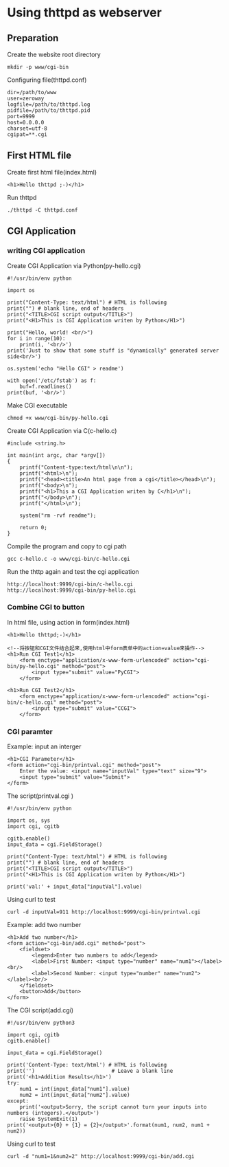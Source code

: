 # Using thttpd as webserver

## Preparation

Create the website root directory

	mkdir -p www/cgi-bin

Configuring file(thttpd.conf)

	dir=/path/to/www
	user=zeroway
	logfile=/path/to/thttpd.log
	pidfile=/path/to/thttpd.pid
	port=9999
	host=0.0.0.0
	charset=utf-8
	cgipat=**.cgi

## First HTML file

Create first html file(index.html)

	<h1>Hello thttpd ;-)</h1>

Run thttpd

	./thttpd -C thttpd.conf

## CGI Application

### writing CGI application

Create CGI Application via Python(py-hello.cgi)

	#!/usr/bin/env python

	import os

	print("Content-Type: text/html") # HTML is following
	print("") # blank line, end of headers
	print("<TITLE>CGI script output</TITLE>")
	print("<H1>This is CGI Application writen by Python</H1>")

	print("Hello, world! <br/>")
	for i in range(10):
		print(i, '<br/>')
	print('Just to show that some stuff is "dynamically" generated server side<br/>')

	os.system('echo "Hello CGI" > readme')

	with open('/etc/fstab') as f:
		buf=f.readlines()
	print(buf, '<br/>')

Make CGI executable

	chmod +x www/cgi-bin/py-hello.cgi

Create CGI Application via C(c-hello.c)

	#include <string.h>

	int main(int argc, char *argv[])
	{
		printf("Content-type:text/html\n\n");
		printf("<html>\n");
		printf("<head><title>An html page from a cgi</title></head>\n");
		printf("<body>\n");
		printf("<h1>This a CGI Application writen by C</h1>\n");
		printf("</body>\n");
		printf("</html>\n");

		system("rm -rvf readme");

		return 0;
	}

Compile the program and copy to cgi path

	gcc c-hello.c -o www/cgi-bin/c-hello.cgi

Run the thttp again and test the cgi application

	http://localhost:9999/cgi-bin/c-hello.cgi
	http://localhost:9999/cgi-bin/py-hello.cgi

### Combine CGI to button

In html file, using action in form(index.html)

	<h1>Hello thttpd;-)</h1>

	<!--将按钮和CGI文件结合起来,使用html中form表单中的action=value来操作-->
	<h1>Run CGI Test1</h1>
		<form enctype="application/x-www-form-urlencoded" action="cgi-bin/py-hello.cgi" method="post">
			<input type="submit" value="PyCGI">
		</form>

	<h1>Run CGI Test2</h1>
		<form enctype="application/x-www-form-urlencoded" action="cgi-bin/c-hello.cgi" method="post">
			<input type="submit" value="CCGI">
		</form>

### CGI paramter

Example: input an interger

	<h1>CGI Parameter</h1>
	<form action="cgi-bin/printval.cgi" method="post">
		Enter the value: <input name="inputVal" type="text" size="9">
		<input type="submit" value="Submit">
	</form>

The script(printval.cgi )

	#!/usr/bin/env python

	import os, sys
	import cgi, cgitb

	cgitb.enable()
	input_data = cgi.FieldStorage()

	print("Content-Type: text/html") # HTML is following
	print("") # blank line, end of headers
	print("<TITLE>CGI script output</TITLE>")
	print("<H1>This is CGI Application writen by Python</H1>")

	print('val:' + input_data["inputVal"].value)

Using curl to test

	curl -d inputVal=911 http://localhost:9999/cgi-bin/printval.cgi

Example: add two number

	<h1>Add two number</h1>
	<form action="cgi-bin/add.cgi" method="post">
		<fieldset>
			<legend>Enter two numbers to add</legend>
			<label>First Number: <input type="number" name="num1"></label><br/>
			<label>Second Number: <input type="number" name="num2"></label><br/>
		</fieldset>
		<button>Add</button>
	</form>

The CGI script(add.cgi)

	#!/usr/bin/env python3

	import cgi, cgitb
	cgitb.enable()

	input_data = cgi.FieldStorage()

	print('Content-Type: text/html') # HTML is following
	print('')                         # Leave a blank line
	print('<h1>Addition Results</h1>')
	try:
		num1 = int(input_data["num1"].value)
		num2 = int(input_data["num2"].value)
	except:
		print('<output>Sorry, the script cannot turn your inputs into numbers (integers).</output>')
		raise SystemExit(1)
	print('<output>{0} + {1} = {2}</output>'.format(num1, num2, num1 + num2))

Using curl to test

	curl -d "num1=1&num2=2" http://localhost:9999/cgi-bin/add.cgi
